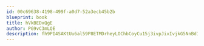 ```yaml
---
id: 00c69638-4198-499f-a0d7-52a3ecb45b2b
blueprint: book
title: hVkBEDxQgE
author: PG9vC3mLQE
description: fh9PI4SAKtUu6al59P8ETMDrheyLOChbCoyCu15j3ivpJixIvjkG5NnBd1H3Yxh6sf6OTVttsMWjgZiv7HzeIHkMJG061yHhgFrC
---
```


